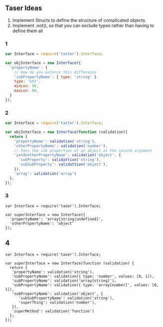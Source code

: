 ## Taser Ideas

1. Implement Structs to define the structure of complicated objects
2. Implement .not(), so that you can exclude types rather than having to define them all

### 1

```javascript
var Interface = require('taster').Interface;

var objInterface = new Interface({
  'propertyName': {
    // How do you enforce this difference
    'subPropertyName': { type: 'string' }
    type: 'str',
    minLen: 50,
    maxLen: 60,
  }
});
```
### 2

```javascript
var Interface = require('taster').Interface;

var objInterface = new Interface(function (validation){
  return {
    'propertyName': validation('string'),
    'otherPropertyName': validation('number'),
    // Pass the sub properties of an object as the second argument
    'yetAnotherPropertyName': validation('object', {
      'subProperty': validattion('string'),
      'subSubProperty': validattion('object'),
    }),
    'array': validation('array')
  };
});
```
### 3

```
var Interface = require('taser').Interface;

var superInterface = new Interface({
  'propertyName': 'array[string|undefined]',
  'otherPropertyName': 'object'
});
```

## 4

```
var Interface = require('taser').Interface;

var superInterface = new Interface(function (validation) {
  return {
   'propertyName': validation('string'),
   'subPropertyName': validation({ type: 'number', values: [0, 1]),
   'subPropertyName': validation('array[string]'),
   'subPropertyName': validation({ type: 'array[number]', values: [0, 1]),
   'subPropertyName': validation('object', {
      'subSubPropertyName': validation('string'),
      'superThing': validation('number'),
   }),
   'superMethod': validation('function')
  };
});
```
